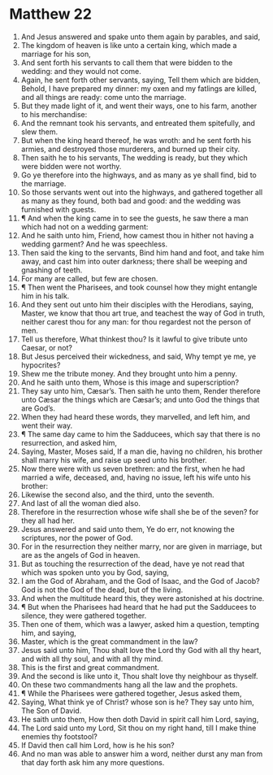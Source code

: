 ﻿# Matthew 22
1. And Jesus answered and spake unto them again by parables, and said, 
2. The kingdom of heaven is like unto a certain king, which made a marriage for his son, 
3. And sent forth his servants to call them that were bidden to the wedding: and they would not come. 
4. Again, he sent forth other servants, saying, Tell them which are bidden, Behold, I have prepared my dinner: my oxen and my fatlings are killed, and all things are ready: come unto the marriage. 
5. But they made light of it, and went their ways, one to his farm, another to his merchandise: 
6. And the remnant took his servants, and entreated them spitefully, and slew them. 
7. But when the king heard thereof, he was wroth: and he sent forth his armies, and destroyed those murderers, and burned up their city. 
8. Then saith he to his servants, The wedding is ready, but they which were bidden were not worthy. 
9. Go ye therefore into the highways, and as many as ye shall find, bid to the marriage. 
10. So those servants went out into the highways, and gathered together all as many as they found, both bad and good: and the wedding was furnished with guests. 
11. ¶ And when the king came in to see the guests, he saw there a man which had not on a wedding garment: 
12. And he saith unto him, Friend, how camest thou in hither not having a wedding garment? And he was speechless. 
13. Then said the king to the servants, Bind him hand and foot, and take him away, and cast him into outer darkness; there shall be weeping and gnashing of teeth. 
14. For many are called, but few are chosen. 
15. ¶ Then went the Pharisees, and took counsel how they might entangle him in his talk. 
16. And they sent out unto him their disciples with the Herodians, saying, Master, we know that thou art true, and teachest the way of God in truth, neither carest thou for any man: for thou regardest not the person of men. 
17. Tell us therefore, What thinkest thou? Is it lawful to give tribute unto Caesar, or not? 
18. But Jesus perceived their wickedness, and said, Why tempt ye me, ye hypocrites? 
19. Shew me the tribute money. And they brought unto him a penny. 
20. And he saith unto them, Whose is this image and superscription? 
21. They say unto him, Cæsar’s. Then saith he unto them, Render therefore unto Cæsar the things which are Cæsar’s; and unto God the things that are God’s. 
22. When they had heard these words, they marvelled, and left him, and went their way. 
23. ¶ The same day came to him the Sadducees, which say that there is no resurrection, and asked him, 
24. Saying, Master, Moses said, If a man die, having no children, his brother shall marry his wife, and raise up seed unto his brother. 
25. Now there were with us seven brethren: and the first, when he had married a wife, deceased, and, having no issue, left his wife unto his brother: 
26. Likewise the second also, and the third, unto the seventh. 
27. And last of all the woman died also. 
28. Therefore in the resurrection whose wife shall she be of the seven? for they all had her. 
29. Jesus answered and said unto them, Ye do err, not knowing the scriptures, nor the power of God. 
30. For in the resurrection they neither marry, nor are given in marriage, but are as the angels of God in heaven. 
31. But as touching the resurrection of the dead, have ye not read that which was spoken unto you by God, saying, 
32. I am the God of Abraham, and the God of Isaac, and the God of Jacob? God is not the God of the dead, but of the living. 
33. And when the multitude heard this, they were astonished at his doctrine. 
34. ¶ But when the Pharisees had heard that he had put the Sadducees to silence, they were gathered together. 
35. Then one of them, which was a lawyer, asked him a question, tempting him, and saying, 
36. Master, which is the great commandment in the law? 
37. Jesus said unto him, Thou shalt love the Lord thy God with all thy heart, and with all thy soul, and with all thy mind. 
38. This is the first and great commandment. 
39. And the second is like unto it, Thou shalt love thy neighbour as thyself. 
40. On these two commandments hang all the law and the prophets. 
41. ¶ While the Pharisees were gathered together, Jesus asked them, 
42. Saying, What think ye of Christ? whose son is he? They say unto him, The Son of David. 
43. He saith unto them, How then doth David in spirit call him Lord, saying, 
44. The Lord said unto my Lord, Sit thou on my right hand, till I make thine enemies thy footstool? 
45. If David then call him Lord, how is he his son? 
46. And no man was able to answer him a word, neither durst any man from that day forth ask him any more questions. 
